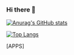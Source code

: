 ### Hi there 👋

<!--
**Pat992/pat992** is a ✨ _special_ ✨ repository because its `README.md` (this file) appears on your GitHub profile.

Here are some ideas to get you started:

- 🔭 I’m currently working on ...
- 🌱 I’m currently learning ...
- 👯 I’m looking to collaborate on ...
- 🤔 I’m looking for help with ...
- 💬 Ask me about ...
- 📫 How to reach me: ...
- 😄 Pronouns: ...
- ⚡ Fun fact: ...
-->
[![Anurag's GitHub stats](https://github-readme-stats.vercel.app/api?username=pat992)](https://github.com/anuraghazra/github-readme-stats&show_icons=true&theme=dracula)

[![Top Langs](https://github-readme-stats.vercel.app/api/top-langs/?username=pat992&langs_count=10&theme=dracula)](https://github.com/anuraghazra/github-readme-stats)

[APPS]